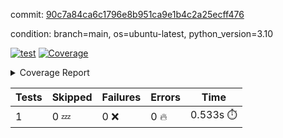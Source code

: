 commit: [90c7a84ca6c1796e8b951ca9e1b4c2a25ecff476](https://github.com/rcmdnk/conf-finder/tree/90c7a84ca6c1796e8b951ca9e1b4c2a25ecff476)

condition: branch=main, os=ubuntu-latest, python_version=3.10

[![test](https://github.com/rcmdnk/conf-finder/actions/workflows/test.yml/badge.svg)](https://github.com/rcmdnk/conf-finder/actions/runs/6280764992)
<a href="https://github.com/rcmdnk/conf-finder/blob/90c7a84ca6c1796e8b951ca9e1b4c2a25ecff476/README.md"><img alt="Coverage" src="https://img.shields.io/badge/Coverage-100%25-brightgreen.svg" /></a><details><summary>Coverage Report </summary><table><tr><th>File</th><th>Stmts</th><th>Miss</th><th>Cover</th></tr><tbody><tr><td><b>TOTAL</b></td><td><b>1</b></td><td><b>0</b></td><td><b>100%</b></td></tr></tbody></table></details>

| Tests | Skipped | Failures | Errors | Time |
| ----- | ------- | -------- | -------- | ------------------ |
| 1 | 0 :zzz: | 0 :x: | 0 :fire: | 0.533s :stopwatch: |

